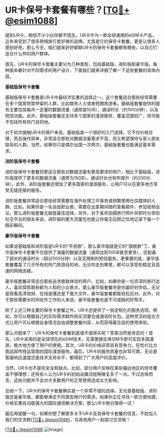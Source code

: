 # UR卡保号卡套餐有哪些？[[TG💪+ @esim1088](https://t.me/s/esim1088)]

提到UR卡，相信不少小伙伴都不陌生。UR卡作为一款全球通用的eSIM卡产品，近年来受到了很多跨境旅行爱好者的追捧。尤其是它的保号卡套餐，更是让很多人感到好奇。那么今天，咱们就来好好聊聊UR卡的保号卡套餐都有哪些，以及它们适合什么样的用户群体。

首先，UR卡的保号卡套餐主要分为几种类型，包括基础版、进阶版和豪华版。每种版本都针对不同需求的用户设计，下面我们就来详细了解一下这些套餐的具体内容。

**基础版保号卡套餐**

基础版保号卡套餐是UR卡中最经济实惠的选择之一。这个套餐适合那些经常需要在多个国家短暂停留的人群，比如商务人士或者短期旅游者。基础版套餐提供的服务主要包括每月一定量的数据流量（通常是5GB），通话时长（约100分钟），以及短信功能。此外，基础版套餐还支持多个国家的漫游服务，覆盖范围较广，但可能不包括所有热门目的地。

对于初次接触UR卡的用户来说，基础版是一个很好的入门选择。它不仅价格合理，而且操作简单，非常适合那些对数据流量需求不高，但又希望保持与家人朋友联系的人群。当然，如果你只是偶尔出国一次两次，基础版套餐也能满足基本需求。

**进阶版保号卡套餐**

进阶版保号卡套餐则更适合那些对数据流量有更高要求的用户。相比于基础版，进阶版提供了更多的数据流量（通常为15GB），通话时长也有所提升（约200分钟）。此外，进阶版套餐还增加了更多国家的漫游服务，让用户可以在更多地方享受无缝连接的服务。

进阶版套餐非常适合那些经常需要在海外处理工作事务或频繁使用社交媒体的人群。比如，如果你是一名自由职业者，需要在出差期间随时查看邮件、参加视频会议，那么进阶版套餐无疑是最佳选择。另外，对于喜欢拍摄旅行照片并即时分享到社交平台的朋友来说，进阶版的更大流量包也能让你毫无后顾之忧地记录下每一个精彩瞬间。

**豪华版保号卡套餐**

如果说基础版和进阶版是UR卡的“平民款”，那么豪华版就是它的“旗舰款”了。豪华版保号卡套餐不仅提供了海量的数据流量（通常达到50GB甚至更多），还配备了超长的通话时长（超过500分钟）以及无限制的短信服务。更重要的是，豪华版套餐覆盖了几乎所有的热门旅游目的地，无论你走到哪里，都可以享受到稳定且高速的网络连接。

豪华版套餐非常适合那些追求极致体验的用户。比如，如果你是一位资深的旅行达人，喜欢探索那些鲜为人知的小众景点，那么豪华版套餐将是你最好的伴侣。无论是观看高清视频、在线直播还是下载大文件，豪华版套餐都能轻松应对。此外，对于那些需要长时间驻外工作的人来说，豪华版套餐也是不可或缺的好帮手。

除了上述三种主要的保号卡套餐之外，UR卡还提供了一些定制化的服务选项。例如，你可以根据自己的实际需求额外购买流量包或通话时长包。这种灵活的组合方式让用户可以根据自身情况自由调整套餐内容，从而获得最合适的使用体验。

那么问题来了：UR卡的保号卡套餐到底值不值得买呢？答案当然是肯定的！首先，UR卡采用的是全球领先的eSIM技术，无需更换实体SIM卡即可实现多国漫游，极大地方便了用户的使用。其次，UR卡的价格非常具有竞争力，在性价比方面远超传统运营商的国际漫游服务。最后，UR卡的服务质量也非常可靠，无论是客服响应速度还是技术支持水平，都得到了广大用户的高度评价。

当然，UR卡也不是完全没有缺点。比如，部分用户反映在某些偏远地区的信号覆盖不够理想；还有些人认为UR卡的初始设置流程稍微复杂了一点。不过总体而言，这些问题并不会对大多数用户的正常使用造成太大影响。

总结一下，UR卡的保号卡套餐确实是一个非常不错的选择。无论是基础版、进阶版还是豪华版，都能够满足不同类型用户的需求。如果你正在寻找一款方便快捷、价格实惠且功能强大的国际通信解决方案，那么UR卡绝对值得一试！

最后再提醒一句，如果你想了解更多关于UR卡及其保号卡套餐的信息，不妨加入我们的交流群[[TG💪+ @esim1088](https://t.me/s/esim1088)]，与其他用户一起探讨交流哦！

[[TG💪+ @esim1088](https://t.me/s/esim1088) ![Image](https://i.postimg.cc/4NQfJmqS/Snipaste-2025-05-13-00-14-12.png)]